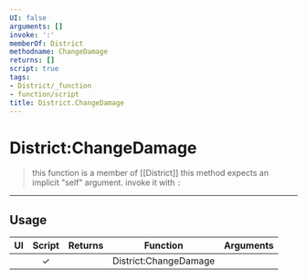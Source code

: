 ```yaml
---
UI: false
arguments: []
invoke: ':'
memberOf: District
methodname: ChangeDamage
returns: []
script: true
tags:
- District/_function
- function/script
title: District.ChangeDamage
---
```

# District:ChangeDamage
> this function is a member of [[District]]
> this method expects an implicit "self" argument. invoke it with `:`
-----
## Usage
|  UI | Script | Returns | Function | Arguments |
|:---:|:------:|-------:|:--------:|:---------|
| |✓||District:ChangeDamage||

